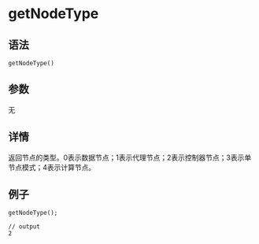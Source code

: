 # getNodeType

## 语法

`getNodeType()`

## 参数

无

## 详情

返回节点的类型。0表示数据节点；1表示代理节点；2表示控制器节点；3表示单节点模式；4表示计算节点。

## 例子

```
getNodeType();

// output
2
```

